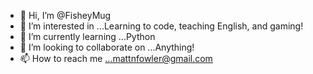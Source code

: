 - 👋 Hi, I’m @FisheyMug
- 👀 I’m interested in ...Learning to code, teaching English, and gaming!
- 🌱 I’m currently learning ...Python
- 💞️ I’m looking to collaborate on ...Anything!
- 📫 How to reach me ...mattnfowler@gmail.com

<!---
FisheyMug/FisheyMug is a ✨ special ✨ repository because its `README.md` (this file) appears on your GitHub profile.
You can click the Preview link to take a look at your changes.
--->
